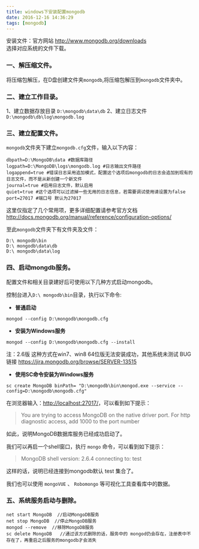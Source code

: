 ```yaml
---
title: windows下安装配置mongodb
date: 2016-12-16 14:36:29
tags: [mongodb]
---
```

安装文件：官方网站 http://www.mongodb.org/downloads  
选择对应系统的文件下载。

### 一、解压缩文件。
  将压缩包解压，在D盘创建文件夹`mongodb`,将压缩包解压到`mongodb`文件夹中。

### 二、建立工作目录。
  1、建立数据存放目录  `D:\mongodb\data\db`
  2、建立日志文件  `D:\mongodb\db\log\mongodb.log`
  
### 三、建立配置文件。
`mongodb`文件夹下建立`mongodb.cfg`文件，输入以下内容：

```language-git
dbpath=D:\MongoDB\data #数据库路径
logpath=D:\MongoDB\logs\mongodb.log #日志输出文件路径
logappend=true #错误日志采用追加模式，配置这个选项后mongodb的日志会追加到现有的日志文件，而不是从新创建一个新文件
journal=true #启用日志文件，默认启用
quiet=true #这个选项可以过滤掉一些无用的日志信息，若需要调试使用请设置为false
port=27017 #端口号 默认为27017
```
  
这里仅指定了几个常用项，更多详细配置请参考官方文档 http://docs.mongodb.org/manual/reference/configuration-options/
  
至此`mongodb`文件夹下有文件夹及文件：

```language-git
D:\ mongodb\bin
D:\ mongodb\data\db
D:\ mongodb\data\log
```
  
### 四、启动mongdb服务。

配置文件和相关目录建好后可使用以下几种方式启动mongodb。

控制台进入`D:\ mongodb\bin`目录，执行以下命令:

+ **普通启动** 

```language-git
mongod --config D:\mongodb\mongodb.cfg
```

+ **安装为Windows服务**

```language-git
mongod --config D:\mongodb\mongodb.cfg --install
```

注：2.6版 这种方式在win7、win8 64位版无法安装成功，其他系统未测试
BUG链接 https://jira.mongodb.org/browse/SERVER-13515

+ **使用SC命令安装为Windows服务**

 ```language-git
sc create MongoDB binPath= "D:\mongodb\bin\mongod.exe --service --config=D:\mongodb\mongodb.cfg"
```

在浏览器输入：[http://localhost:27017/](http://localhost:27017/)，可以看到如下提示：
> You are trying to access MongoDB on the native driver port. For http diagnostic access, add 1000 to the port number

如此，说明MongoDB数据库服务已经成功启动了。

我们可以再启一个shell窗口，执行 `mongo` 命令，可以看到如下提示：
> MongoDB shell version: 2.6.4
  connecting to: test

这样的话，说明已经连接到mongodb默认 test 集合了。

我们也可以使用 `mongoVUE` 、 `Robomongo` 等可视化工具查看库中的数据。

  
### 五、系统服务启动与删除。

```language-git
net start MongoDB  //启动MongoDB服务  
net stop MongoDB  //停止MongoDB服务   
mongod --remove  //移除MongoDB服务 
sc delete MongoDB   //通过该方式删除的话，服务中的 mongod仍会存在，注册表中不存在了，再重启之后服务的mongodb才会消失
```
